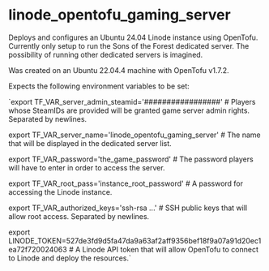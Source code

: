 # linode_opentofu_gaming_server

Deploys and configures an Ubuntu 24.04 Linode instance using OpenTofu.  Currently only setup to run the Sons of the Forest dedicated server.  The possibility of running other dedicated servers is imagined.

Was created on an Ubuntu 22.04.4 machine with OpenTofu v1.7.2.

Expects the following environment variables to be set:

`export TF_VAR_server_admin_steamid='#################'  # Players whose SteamIDs are provided will be granted game server admin rights.  Separated by newlines.

export TF_VAR_server_name='linode_opentofu_gaming_server'  # The name that will be displayed in the dedicated server list.

export TF_VAR_password='the_game_password'  # The password players will have to enter in order to access the server.

export TF_VAR_root_pass='instance_root_password'  # A password for accessing the Linode instance.

export TF_VAR_authorized_keys='ssh-rsa ...'  # SSH public keys that will allow root access.  Separated by newlines.

export LINODE_TOKEN=527de3fd9d5fa47da9a63af2aff9356bef18f9a07a91d20ec1ea72f720024063  # A Linode API token that will allow OpenTofu to connect to Linode and deploy the resources.`